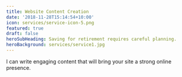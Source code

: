 ```yaml
---
title: Website Content Creation
date: '2018-11-28T15:14:54+10:00'
icon: services/service-icon-5.png
featured: true
draft: false
heroSubHeading: Saving for retirement requires careful planning.
heroBackground: services/service1.jpg
---
```

I can write engaging content that will bring your site a strong online presence.
